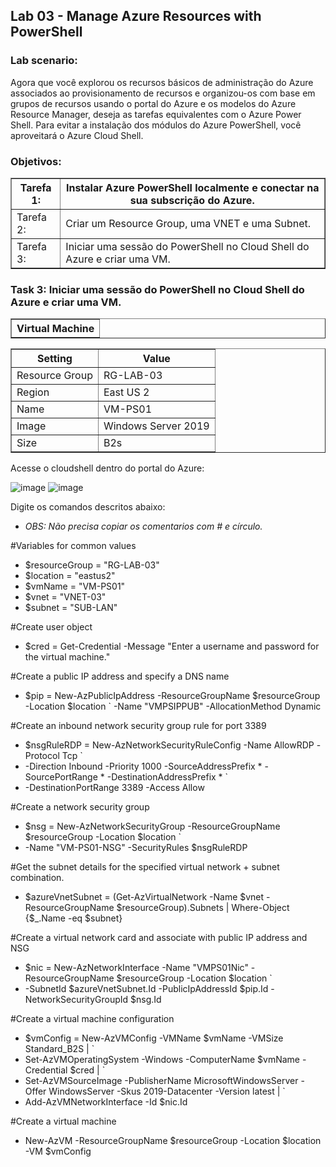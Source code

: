 <h2>Lab 03 - Manage Azure Resources with PowerShell</h2> 

<h3>Lab scenario:</h3> 

Agora que você explorou os recursos básicos de administração do Azure associados ao provisionamento de recursos e organizou-os com base em grupos de recursos usando o portal do Azure e os modelos do Azure Resource Manager, deseja as tarefas equivalentes com o Azure Power Shell. Para evitar a instalação dos módulos do Azure PowerShell, você aproveitará o Azure Cloud Shell. 

<h3>Objetivos:</h3> 

<table border="1">    
  <tr>
    <th colspan="1">Tarefa 1:</th>  	              
    <th colspan="2">Instalar Azure PowerShell localmente e conectar na sua subscrição do Azure.</th>
  </tr>
<td>Tarefa 2:</td>
    <td>Criar um Resource Group, uma VNET e uma Subnet.</td>
  </tr>
  <tr>
    <td>Tarefa 3:</td>
    <td>Iniciar uma sessão do PowerShell no Cloud Shell do Azure e criar uma VM.</td>
  </tr>
 </table>
 
 <h3>Task 3:	Iniciar uma sessão do PowerShell no Cloud Shell do Azure e criar uma VM.</h3>

 <table border="1">    
  <tr>
    <th colspan="1">Virtual Machine</th> 
</table>

<table border="1">    
  <tr>
    <th colspan="1">Setting</th>  	              
    <th colspan="2">Value</th>
  </tr>
<td>Resource Group</td>
    <td>RG-LAB-03</td>
  </tr>
  <tr>
    <td>Region </td>
    <td>East US 2</td>
  </tr>
   <tr>
    <td>Name</td>
    <td>VM-PS01</td>
  </tr>
   <tr>
    <td>Image</td>
    <td>Windows Server 2019</td>
  </tr>
   <tr>
    <td>Size</td>
    <td>B2s</td>
  </tr>
 </table>
 
Acesse o cloudshell dentro do portal do Azure: 

![image](https://user-images.githubusercontent.com/107069287/189972215-0bb5c950-5339-4c42-b390-a3ba95d60db4.png)
![image](https://user-images.githubusercontent.com/107069287/189973247-346f8e09-b89b-4f15-86b8-b672029d6055.png)

Digite os comandos descritos abaixo: 
- <i>OBS: Não precisa copiar os comentarios com # e círculo.</i>

#Variables for common values
- $resourceGroup = "RG-LAB-03"
- $location = "eastus2"
- $vmName = "VM-PS01"
- $vnet = "VNET-03"
- $subnet = "SUB-LAN"

#Create user object
- $cred = Get-Credential -Message "Enter a username and password for the virtual machine."

#Create a public IP address and specify a DNS name
- $pip = New-AzPublicIpAddress -ResourceGroupName $resourceGroup -Location $location `
  -Name "VMPSIPPUB" -AllocationMethod Dynamic

#Create an inbound network security group rule for port 3389
- $nsgRuleRDP = New-AzNetworkSecurityRuleConfig -Name AllowRDP  -Protocol Tcp `
-   -Direction Inbound -Priority 1000 -SourceAddressPrefix * -SourcePortRange * -DestinationAddressPrefix * `
-   -DestinationPortRange 3389 -Access Allow

#Create a network security group
- $nsg = New-AzNetworkSecurityGroup -ResourceGroupName $resourceGroup -Location $location `
-   -Name "VM-PS01-NSG" -SecurityRules $nsgRuleRDP
  
#Get the subnet details for the specified virtual network + subnet combination.
- $azureVnetSubnet = (Get-AzVirtualNetwork -Name $vnet -ResourceGroupName $resourceGroup).Subnets | Where-Object {$_.Name -eq $subnet}  

#Create a virtual network card and associate with public IP address and NSG
- $nic = New-AzNetworkInterface -Name "VMPS01Nic" -ResourceGroupName $resourceGroup -Location $location `
-   -SubnetId $azureVnetSubnet.Id -PublicIpAddressId $pip.Id -NetworkSecurityGroupId $nsg.Id
  
#Create a virtual machine configuration
- $vmConfig = New-AzVMConfig -VMName $vmName -VMSize Standard_B2S | `
- Set-AzVMOperatingSystem -Windows -ComputerName $vmName -Credential $cred | `
- Set-AzVMSourceImage -PublisherName MicrosoftWindowsServer -Offer WindowsServer -Skus 2019-Datacenter -Version latest | `
- Add-AzVMNetworkInterface -Id $nic.Id

#Create a virtual machine
- New-AzVM -ResourceGroupName $resourceGroup -Location $location -VM $vmConfig
